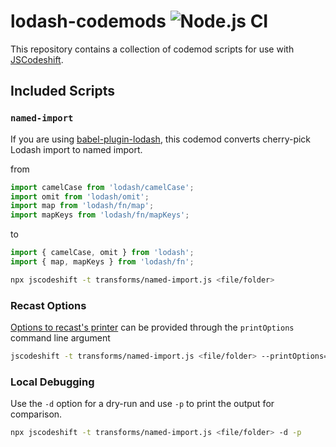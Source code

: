 # lodash-codemods ![Node.js CI](https://github.com/huchenme/lodash-codemods/workflows/Node.js%20CI/badge.svg?branch=master)

This repository contains a collection of codemod scripts for use with
[JSCodeshift](https://github.com/facebook/jscodeshift).

## Included Scripts

### `named-import`

If you are using [babel-plugin-lodash](https://github.com/lodash/babel-plugin-lodash), this codemod converts cherry-pick Lodash import to named import.

from

```js
import camelCase from 'lodash/camelCase';
import omit from 'lodash/omit';
import map from 'lodash/fn/map';
import mapKeys from 'lodash/fn/mapKeys';
```

to

```js
import { camelCase, omit } from 'lodash';
import { map, mapKeys } from 'lodash/fn';
```

```sh
npx jscodeshift -t transforms/named-import.js <file/folder>
```

### Recast Options

[Options to recast's printer](https://github.com/benjamn/recast/blob/master/lib/options.ts) can be provided
through the `printOptions` command line argument

```sh
jscodeshift -t transforms/named-import.js <file/folder> --printOptions='{"quote":"double"}'
```

### Local Debugging

Use the `-d` option for a dry-run and use `-p` to print the output for comparison.

```sh
npx jscodeshift -t transforms/named-import.js <file/folder> -d -p
```
